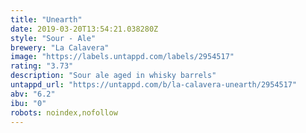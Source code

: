 ```yaml
---
title: "Unearth"
date: 2019-03-20T13:54:21.038280Z
style: "Sour - Ale"
brewery: "La Calavera"
image: "https://labels.untappd.com/labels/2954517"
rating: "3.73"
description: "Sour ale aged in whisky barrels"
untappd_url: "https://untappd.com/b/la-calavera-unearth/2954517"
abv: "6.2"
ibu: "0"
robots: noindex,nofollow
---
```

